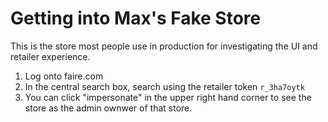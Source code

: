 # Getting into Max's Fake Store

This is the store most people use in production for investigating the UI and retailer experience.

1. Log onto faire.com
2. In the central search box, search using the retailer token `r_3ha7oytk`
3. You can click "impersonate" in the upper right hand corner to see the store as the admin ownwer of that store.


